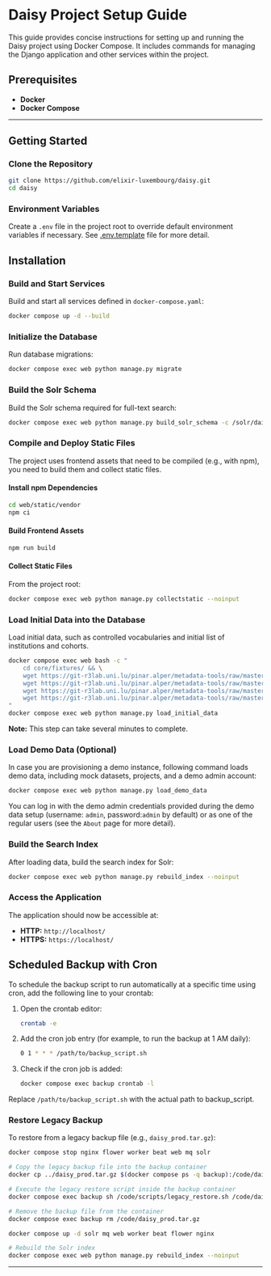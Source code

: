# Daisy Project Setup Guide

This guide provides concise instructions for setting up and running the Daisy project using Docker Compose. It includes commands for managing the Django application and other services within the project.

## Prerequisites

- **Docker**
- **Docker Compose**

---

## Getting Started

### Clone the Repository

```bash
git clone https://github.com/elixir-luxembourg/daisy.git
cd daisy
```

### Environment Variables

Create a `.env` file in the project root to override default environment variables if necessary. See [.env.template](env.template) file for more detail.

## Installation

### Build and Start Services

Build and start all services defined in `docker-compose.yaml`:

```bash
docker compose up -d --build
```

### Initialize the Database

Run database migrations:

```bash
docker compose exec web python manage.py migrate
```

### Build the Solr Schema

Build the Solr schema required for full-text search:

```bash
docker compose exec web python manage.py build_solr_schema -c /solr/daisy/conf -r daisy -u default
```

### Compile and Deploy Static Files

The project uses frontend assets that need to be compiled (e.g., with npm), you need to build them and collect static files.

#### Install npm Dependencies

```bash
cd web/static/vendor
npm ci
```

#### Build Frontend Assets

```bash
npm run build
```

#### Collect Static Files

From the project root:

```bash
docker compose exec web python manage.py collectstatic --noinput
```

### Load Initial Data into the Database

Load initial data, such as controlled vocabularies and initial list of institutions and cohorts.

```bash
docker compose exec web bash -c "
    cd core/fixtures/ && \
    wget https://git-r3lab.uni.lu/pinar.alper/metadata-tools/raw/master/metadata_tools/resources/edda.json && \
    wget https://git-r3lab.uni.lu/pinar.alper/metadata-tools/raw/master/metadata_tools/resources/hpo.json && \
    wget https://git-r3lab.uni.lu/pinar.alper/metadata-tools/raw/master/metadata_tools/resources/hdo.json && \
    wget https://git-r3lab.uni.lu/pinar.alper/metadata-tools/raw/master/metadata_tools/resources/hgnc.json
"
docker compose exec web python manage.py load_initial_data
```

**Note:** This step can take several minutes to complete.

### Load Demo Data (Optional)

In case you are provisioning a demo instance, following command loads demo data, including mock datasets, projects, and a demo admin account:

```bash
docker compose exec web python manage.py load_demo_data
```

You can log in with the demo admin credentials provided during the demo data setup (username: `admin`, password:`admin` by default) or as one of the regular users (see the `About` page for more detail).

### Build the Search Index

After loading data, build the search index for Solr:

```bash
docker compose exec web python manage.py rebuild_index --noinput
```

### Access the Application

The application should now be accessible at:

- **HTTP:** `http://localhost/`
- **HTTPS:** `https://localhost/`

## Scheduled Backup with Cron

To schedule the backup script to run automatically at a specific time using cron, add the following line to your crontab:

1. Open the crontab editor:

    ```bash
    crontab -e
    ```

2. Add the cron job entry (for example, to run the backup at 1 AM daily):

    ```bash
    0 1 * * * /path/to/backup_script.sh
    ```

3. Check if the cron job is added:

    ```bash
    docker compose exec backup crontab -l
    ```

Replace `/path/to/backup_script.sh` with the actual path to backup_script.

### Restore Legacy Backup

To restore from a legacy backup file (e.g., `daisy_prod.tar.gz`):

```bash
docker compose stop nginx flower worker beat web mq solr

# Copy the legacy backup file into the backup container
docker cp ../daisy_prod.tar.gz $(docker compose ps -q backup):/code/daisy_prod.tar.gz

# Execute the legacy restore script inside the backup container
docker compose exec backup sh /code/scripts/legacy_restore.sh /code/daisy_prod.tar.gz

# Remove the backup file from the container
docker compose exec backup rm /code/daisy_prod.tar.gz

docker compose up -d solr mq web worker beat flower nginx

# Rebuild the Solr index
docker compose exec web python manage.py rebuild_index --noinput
```

---
